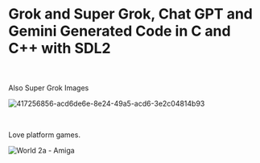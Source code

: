 # Grok and Super Grok, Chat GPT and Gemini Generated Code in C and C++ with SDL2
<br>
<br>
Also Super Grok Images
<br>

![417256856-acd6de6e-8e24-49a5-acd6-3e2c04814b93](https://github.com/user-attachments/assets/5e47ee1d-7d1c-4b9f-b170-102f673d7cb4)

<br>

Love platform games.

![World 2a - Amiga](https://github.com/user-attachments/assets/dc536c50-388e-4bd6-b063-348860995c90)
